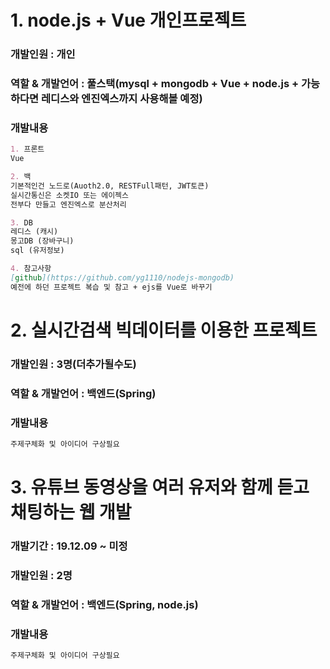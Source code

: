 # 1. node.js + Vue 개인프로젝트
### 개발인원 : 개인
### 역할 & 개발언어 : 풀스택(mysql + mongodb + Vue + node.js + 가능하다면 레디스와 엔진엑스까지 사용해볼 예정)
### 개발내용
```markdown
1. 프론트
Vue

2. 백
기본적인건 노드로(Auoth2.0, RESTFull패턴, JWT토큰)
실시간통신은 소켓IO 또는 에이젝스
전부다 만들고 엔진엑스로 분산처리

3. DB
레디스 (캐시)
몽고DB (장바구니)
sql (유저정보)

4. 참고사항
[github](https://github.com/yg1110/nodejs-mongodb)
예전에 하던 프로젝트 복습 및 참고 + ejs를 Vue로 바꾸기
```

# 2. 실시간검색 빅데이터를 이용한 프로젝트
### 개발인원 : 3명(더추가될수도)
### 역할 & 개발언어 : 백엔드(Spring)
### 개발내용
```markdown
주제구체화 및 아이디어 구상필요
```

# 3. 유튜브 동영상을 여러 유저와 함께 듣고 채팅하는 웹 개발
### 개발기간 : 19.12.09 ~ 미정
### 개발인원 : 2명
### 역할 & 개발언어 : 백엔드(Spring, node.js)
### 개발내용
```markdown
주제구체화 및 아이디어 구상필요
```
